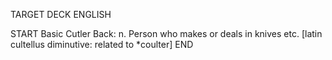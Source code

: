 TARGET DECK
ENGLISH

START
Basic
Cutler
Back: n. Person who makes or deals in knives etc. [latin cultellus diminutive: related to *coulter]
END
